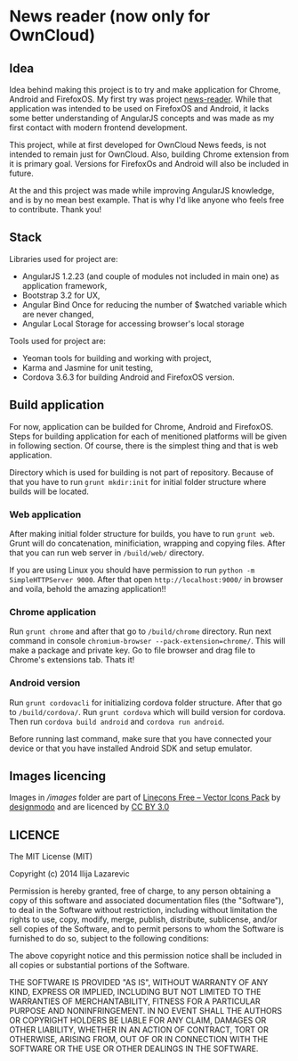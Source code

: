 # News reader (now only for OwnCloud)

## Idea

Idea behind making this project is to try and make application for Chrome, Android and FirefoxOS. My first try was project [news-reader](https://github.com/owncloud/news-mobile). While that application was intended to be used on FirefoxOS and Android, it lacks some better understanding of AngularJS concepts and was made as my first contact with modern frontend development.

This project, while at first developed for OwnCloud News feeds, is not intended to remain just for OwnCloud. Also, building Chrome extension from it is primary goal. Versions for FirefoxOs and Android will also be included in future.

At the and this project was made while improving AngularJS knowledge, and is by no mean best example. That is why I'd like anyone who feels free to contribute. Thank you!

## Stack

Libraries used for project are:
 - AngularJS 1.2.23 (and couple of modules not included in main one) as application framework,
 - Bootstrap 3.2 for UX, 
 - Angular Bind Once for reducing the number of $watched variable which are never changed,
 - Angular Local Storage for accessing browser's local storage

Tools used for project are:
 - Yeoman tools for building and working with project,
 - Karma and Jasmine for unit testing,
 - Cordova 3.6.3 for building Android and FirefoxOS version.

## Build application

For now, application can be builded for Chrome, Android and FirefoxOS. Steps for building application for each of menitioned platforms will be given in following section. Of course, there is the simplest thing and that is web application.

Directory which is used for building is not part of repository. Because of that you have to run `grunt mkdir:init` for initial folder structure where builds will be located.

### Web application

After making initial folder structure for builds, you have to run `grunt web`. Grunt will do concatenation, minificiation, wrapping and copying files. After that you can run web server in `/build/web/` directory.

If you are using Linux you should have permission to run `python -m SimpleHTTPServer 9000`. After that open `http://localhost:9000/` in browser and voila, behold the amazing application!!

### Chrome application

Run `grunt chrome` and after that go to `/build/chrome` directory.
Run next command in console `chromium-browser --pack-extension=chrome/`. This will make a package and private key.
Go to file browser and drag file to Chrome's extensions tab.
Thats it!

### Android version

Run `grunt cordovacli` for initializing cordova folder structure.
After that go to `/build/cordova/`.
Run `grunt cordova` which will build version for cordova.
Then run `cordova build android` and `cordova run android`.

Before running last command, make sure that you have connected your device or that you have installed Android SDK and setup emulator.

## Images licencing

Images in */images* folder are part of [Linecons Free – Vector Icons Pack](https://www.iconfinder.com/iconsets/linecons-free-vector-icons-pack) by [designmodo](https://www.iconfinder.com/designmodo) and are licenced by [CC BY 3.0](http://creativecommons.org/licenses/by/3.0/)

## LICENCE

The MIT License (MIT)

Copyright (c) 2014 Ilija Lazarevic

Permission is hereby granted, free of charge, to any person obtaining a copy
of this software and associated documentation files (the "Software"), to deal
in the Software without restriction, including without limitation the rights
to use, copy, modify, merge, publish, distribute, sublicense, and/or sell
copies of the Software, and to permit persons to whom the Software is
furnished to do so, subject to the following conditions:

The above copyright notice and this permission notice shall be included in all
copies or substantial portions of the Software.

THE SOFTWARE IS PROVIDED "AS IS", WITHOUT WARRANTY OF ANY KIND, EXPRESS OR
IMPLIED, INCLUDING BUT NOT LIMITED TO THE WARRANTIES OF MERCHANTABILITY,
FITNESS FOR A PARTICULAR PURPOSE AND NONINFRINGEMENT. IN NO EVENT SHALL THE
AUTHORS OR COPYRIGHT HOLDERS BE LIABLE FOR ANY CLAIM, DAMAGES OR OTHER
LIABILITY, WHETHER IN AN ACTION OF CONTRACT, TORT OR OTHERWISE, ARISING FROM,
OUT OF OR IN CONNECTION WITH THE SOFTWARE OR THE USE OR OTHER DEALINGS IN THE
SOFTWARE.
